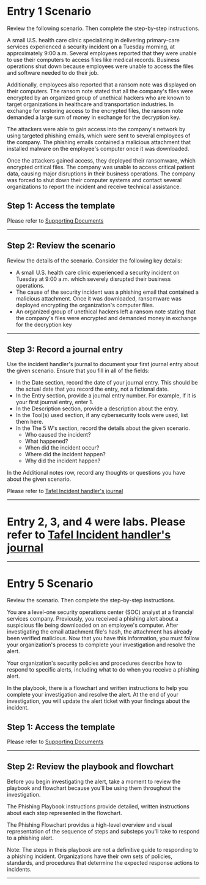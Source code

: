 # Entry 1 Scenario

Review the following scenario. Then complete the step-by-step instructions.

A small U.S. health care clinic specializing in delivering primary-care services experienced a security incident on a Tuesday morning, at approximately 9:00 a.m. Several employees reported that they were unable to use their computers to access files like medical records. Business operations shut down because employees were unable to access the files and software needed to do their job.

Additionally, employees also reported that a ransom note was displayed on their computers. The ransom note stated that all the company's files were encrypted by an organized group of unethical hackers who are known to target organizations in healthcare and transportation industries. In exchange for restoring access to the encrypted files, the ransom note demanded a large sum of money in exchange for the decryption key. 

The attackers were able to gain access into the company's network by using targeted phishing emails, which were sent to several employees of the company. The phishing emails contained a malicious attachment that installed malware on the employee's computer once it was downloaded.

Once the attackers gained access, they deployed their ransomware, which encrypted critical files. The company was unable to access critical patient data, causing major disruptions in their business operations. The company was forced to shut down their computer systems and contact several organizations to report the incident and receive technical assistance.

## Step 1: Access the template

Please refer to [Supporting Documents](https://github.com/ericktafel1/Cybersecurity_Portfolio/tree/main/Incident_Handler_Journal/Supporting_Documents)

--------------------------------------------------------------------------------------------------------------------------------

## Step 2: Review the scenario

Review the details of the scenario. Consider the following key details:

- A small U.S. health care clinic experienced a security incident on Tuesday at 9:00 a.m. which severely disrupted their business operations.
- The cause of the security incident was a phishing email that contained a malicious attachment. Once it was downloaded, ransomware was deployed encrypting the organization's computer files.
- An organized group of unethical hackers left a ransom note stating that the company's files were encrypted and demanded money in exchange for the decryption key

--------------------------------------------------------------------------------------------------------------------------------

## Step 3: Record a journal entry

Use the incident handler's journal to document your first journal entry about the given scenario. Ensure that you fill in all of the fields:

- In the Date section, record the date of your journal entry. This should be the actual date that you record the entry, not a fictional date.
- In the Entry section, provide a journal entry number. For example, if it is your first journal entry, enter 1.
- In the Description section, provide a description about the entry.
- In the Tool(s) used section, if any cybersecurity tools were used, list them here. 
- In the The 5 W's section, record the details about the given scenario.
  - Who caused the incident?
  - What happened?
  - When did the incident occur?
  - Where did the incident happen?
  - Why did the incident happen?

In the Additional notes row, record any thoughts or questions you have about the given scenario.

Please refer to [Tafel Incident handler's journal](https://github.com/ericktafel1/Cybersecurity_Portfolio/blob/main/Incident_Handler_Journal/Tafel_Incident_handler's_journal.pdf)

--------------------------------------------------------------------------------------------------------------------------------

# Entry 2, 3, and 4 were labs. Please refer to [Tafel Incident handler's journal](https://github.com/ericktafel1/Cybersecurity_Portfolio/blob/main/Incident_Handler_Journal/Tafel_Incident_handler's_journal.pdf)

--------------------------------------------------------------------------------------------------------------------------------

# Entry 5 Scenario

Review the scenario. Then complete the step-by-step instructions.

You are a level-one security operations center (SOC) analyst at a financial services company. Previously, you received a phishing alert about a suspicious file being downloaded on an employee's computer. After investigating the email attachment file's hash, the attachment has already been verified malicious. Now that you have this information, you must follow your organization's process to complete your investigation and resolve the alert.

Your organization's security policies and procedures describe how to respond to specific alerts, including what to do when you receive a phishing alert. 

In the playbook, there is a flowchart and written instructions to help you complete your investigation and resolve the alert. At the end of your investigation, you will update the alert ticket with your findings about the incident.

## Step 1: Access the template

Please refer to [Supporting Documents](https://github.com/ericktafel1/Cybersecurity_Portfolio/tree/main/Incident_Handler_Journal/Supporting_Documents)

--------------------------------------------------------------------------------------------------------------------------------

## Step 2: Review the playbook and flowchart

Before you begin investigating the alert, take a moment to review the playbook and flowchart because you'll be using them throughout the investigation.

The Phishing Playbook instructions provide detailed, written instructions about each step represented in the flowchart.

The Phishing Flowchart provides a high-level overview and visual representation of the sequence of steps and substeps you'll take to respond to a phishing alert.

Note: The steps in theis playbook are not a definitive guide to responding to a phishing incident. Organizations have their own sets of policies, standards, and procedures that determine the expected response actions to incidents.

--------------------------------------------------------------------------------------------------------------------------------
